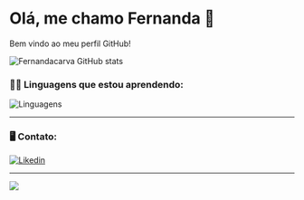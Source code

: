 # Olá, me chamo Fernanda 👋
Bem vindo ao meu perfil GitHub!


![Fernandacarva GitHub stats](https://github-readme-stats.vercel.app/api?username=Fernandacarva&show_icons=true&theme=radical)

### 👩‍💻 Linguagens que estou aprendendo:
![Linguagens](https://img.shields.io/badge/C-00599C?style=for-the-badge&logo=c&logoColor=white)
- - -
### 🖥️ Contato:
[![Likedin](https://img.shields.io/badge/LinkedIn-0077B5?style=for-the-badge&logo=linkedin&logoColor=white)](https://www.linkedin.com/in/fernanda-carvalho-de-castro-8b75ab22b/)

- - -
![](https://komarev.com/ghpvc/?username=your-github-Fernacarva&color=ff69b4)
